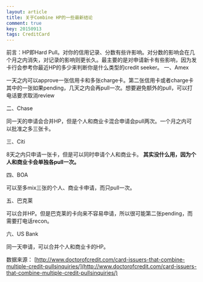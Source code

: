 ```yaml
---
layout: article
title: 关于Combine HP的一些最新结论
comment: true
key: 20150913
tags: CreditCard
---
```


前言：HP即Hard Pull。对你的信用记录、分数有些许影响。对分数的影响会在几个月之内消失，对记录的影响则更长久。最主要的是对申请新卡有些影响，因为发卡行会参考你最近HP的多少来判断你是什么类型的credit seeker。
一、Amex

一天之内可以approve一张信用卡和多张charge卡。第二张信用卡或者charge卡其中的一张如果pending，几天之内会再pull一次。想要避免额外的pull，可以打电话要求取消review

二、Chase

同一天的申请会合并HP，但是个人和商业卡混合申请会pull两次。一个月之内可以批准之多三张卡。

三、Citi

8天之内只申请一张卡，但是可以同时申请个人和商业卡。
**其实没什么用，因为个人和商业卡会单独各pull一次。**


四、BOA

可以至多mix三张的个人、商业卡申请，而只pull一次。

五、巴克莱

可以合并HP。但是巴克莱的卡向来不容易申请，所以很可能第二张pending，而需要打电话recon。

六、US Bank

同一天申请，可以合并个人和商业卡的HP。

数据来源：
[http://www.doctorofcredit.com/card-issuers-that-combine-multiple-credit-pullsinquiries/](http://www.doctorofcredit.com/card-issuers-that-combine-multiple-credit-pullsinquiries/)
